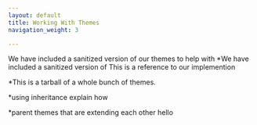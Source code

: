 ```yaml
---
layout: default
title: Working With Themes
navigation_weight: 3

---
```





We have included a sanitized version of our themes to help with 
*We have included a sanitized version of This is a reference to our implemention 

*This is a tarball of a whole bunch of themes. 

*using inheritance explain how


*parent themes that are extending each other
hello
